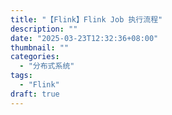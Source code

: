 ```yaml
---
title: "【Flink】Flink Job 执行流程"
description: ""
date: "2025-03-23T12:32:36+08:00"
thumbnail: ""
categories:
  - "分布式系统"
tags:
  - "Flink"
draft: true
---
```

